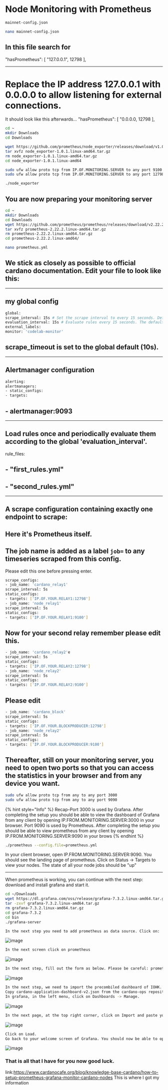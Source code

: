 # Node Monitoring with Prometheus

```bash
mainnet-config.json
```
```bash
nano mainnet-config.json
```
## In this file search for
"hasPrometheus": [
"127.0.0.1",
12798
],
________________________________________________________________________________________________
# Replace the IP address 127.0.0.1 with 0.0.0.0 to allow listening for external connections.
It should look like this afterwards... 
"hasPrometheus": [
"0.0.0.0,
12798
],

```bash
cd ~
mkdir Downloads
cd Downloads
```
```bash
wget https://github.com/prometheus/node_exporter/releases/download/v1.0.1/node_exporter-1.0.1.linux-amd64.tar.gz
tar xvfz node_exporter-1.0.1.linux-amd64.tar.gz
rm node_exporter-1.0.1.linux-amd64.tar.gz
cd node_exporter-1.0.1.linux-amd64
```
```bash
sudo ufw allow proto tcp from IP.OF.MONITORING.SERVER to any port 9100
sudo ufw allow proto tcp from IP.OF.MONITORING.SERVER to any port 12798
```
```bash
./node_exporter
```
## You are now preparing your monitoring server
```bash
cd ~
mkdir Downloads
cd Downloads
wget https://github.com/prometheus/prometheus/releases/download/v2.22.2/prometheus-2.22.2.linux-amd64.tar.gz
tar xvfz prometheus-2.22.2.linux-amd64.tar.gz
rm prometheus-2.22.2.linux-amd64.tar.gz
cd prometheus-2.22.2.linux-amd64/
```
```bash
nano prometheus.yml

```
## We stick as closely as possible to official cardano documentation. Edit your file to look like this:
________________________________________________________________________________________________
## my global config
```bash
global:
scrape_interval: 15s # Set the scrape interval to every 15 seconds. Default is every 1 minute.
evaluation_interval: 15s # Evaluate rules every 15 seconds. The default is every 1 minute.
external_labels:
monitor: 'codelab-monitor'
```
## scrape_timeout is set to the global default (10s).
________________________________________________________________________________________________
## Alertmanager configuration
```bash
alerting:
alertmanagers:
- static_configs:
- targets:
```
## - alertmanager:9093
________________________________________________________________________________________________
## Load rules once and periodically evaluate them according to the global 'evaluation_interval'.
rule_files:
## - "first_rules.yml"
## - "second_rules.yml"
________________________________________________________________________________________________
## A scrape configuration containing exactly one endpoint to scrape:
## Here it's Prometheus itself.
## The job name is added as a label `job=` to any timeseries scraped from this config.

Please edit this one before pressing enter.
```bash
scrape_configs:
- job_name: 'cardano_relay1'
scrape_interval: 5s
static_configs:
- targets: ['IP.OF.YOUR.RELAY1:12798']
- job_name: 'node_relay1' 
scrape_interval: 5s
static_configs:
- targets: ['IP.OF.YOUR.RELAY1:9100']
```
## Now for your second relay remember please edit this.
```bash
- job_name: 'cardano_relay2'e
scrape_interval: 5s
static_configs:
- targets: ['IP.OF.YOUR.RELAY2:12798']
- job_name: 'node_relay2' 
scrape_interval: 5s
static_configs:
- targets: ['IP.OF.YOUR.RELAY2:9100']
```
## Please edit
```bash
- job_name: 'cardano_block'
scrape_interval: 5s
static_configs:
- targets: ['IP.OF.YOUR.BLOCKPRODUCER:12798']
- job_name: 'node_relay2' 
scrape_interval: 5s
static_configs:
- targets: ['IP.OF.YOUR.BLOCKPRODUCER:9100']
```
## Thereafter, still on your monitoring server, you need to open two ports so that you can access the statistics in your browser and from any device you want.
```bash
sudo ufw allow proto tcp from any to any port 3000
sudo ufw allow proto tcp from any to any port 9090
```
{% hint style="Info" %}
Recap-Port 3000 is used by Grafana. After completing the setup you should be able to view the dashboard of Grafana from any client by opening IP.FROM.MONITORING.SERVER:3000 in your browser.
Port 9090 is used by Prometheus. After completing the setup you should be able to view prometheus from any client by opening IP.FROM.MONITORING.SERVER:9090 in your brows
{% endhint %}
```bash
./prometheus --config.file=prometheus.yml
```
In your client browser, open IP.FROM.MONITORING.SERVER:9090. You should see the landing page of prometheus. Click on Status -> Targets to view your nodes.
The state of all your node jobs should be "up"
________________________________________________________________________________________________________
When prometheus is working, you can continue with the next step: download and install grafana and start it.

```bash
cd ~/Downloads
wget https://dl.grafana.com/oss/release/grafana-7.3.2.linux-amd64.tar.gz
tar -zxvf grafana-7.3.2.linux-amd64.tar.gz
rm grafana-7.3.2.linux-amd64.tar.gz
cd grafana-7.3.2
cd bin
./grafana-server
```
```bash
In the next step you need to add prometheus as data source. Click on:
```
![image](https://user-images.githubusercontent.com/73615683/134784052-d363489a-e919-46e9-ad23-5bc3a658d707.png)

```bash
In the next screen click on prometheus

```
![image](https://user-images.githubusercontent.com/73615683/134784057-885e1f5f-5c67-406a-9980-d07e11bb46e4.png)

```bash
In the next step, fill out the form as below. Please be careful: prometheus must be written lowercase! Otherwise your dashboard won't work!

```
![image](https://user-images.githubusercontent.com/73615683/134784067-7932c965-2acd-4d6b-b763-46694860c6a1.png)

```bash
In the next step, we need to import the precombiled dashboard of IOHK.
Copy cardano-application-dashboard-v2.json from the cardano-ops repository to your clipboard.
In grafana, in the left menu, click on Dashboards -> Manage.
```
![image](https://user-images.githubusercontent.com/73615683/134784082-111a3bcf-20be-49a6-913e-63dba902e2de.png)

```bash
In the next page, at the top right corner, click on Import and paste your clipboard to the textarea appearing in the next screen..
```
![image](https://user-images.githubusercontent.com/73615683/134784114-054428db-a754-4f1d-adb6-6a00d525357f.png)

```bash
Click on Load.
Go back to your welcome screen of Grafana. You should now be able to open your metrics by clicking Cardano: Application metrics v2.
```
![image](https://user-images.githubusercontent.com/73615683/134784134-85ba2a27-1da7-46f2-ab09-e00abe7fbf39.png)



### That is all that I have for you now good luck.


link:https://www.cardanocafe.org/blog/knowledge-base-cardano/how-to-setup-prometheus-grafana-monitor-cardano-nodes
This is where I got my information
